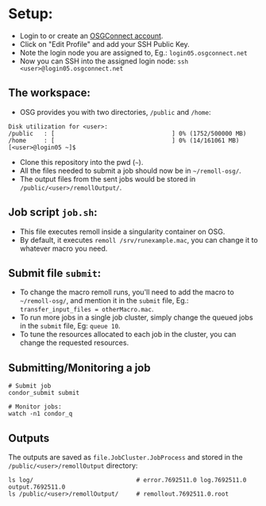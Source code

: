 # Setup:

- Login to or create an [OSGConnect account](https://www.osgconnect.net/profile).
- Click on "Edit Profile" and add your SSH Public Key.
- Note the login node you are assigned to, Eg.: `login05.osgconnect.net`
- Now you can SSH into the assigned login node: `ssh <user>@login05.osgconnect.net`

## The workspace:

- OSG provides you with two directories, `/public` and `/home`:
```shell
Disk utilization for <user>:
/public   : [                                 ] 0% (1752/500000 MB)
/home     : [                                 ] 0% (14/161061 MB)
[<user>@login05 ~]$
```
- Clone this repository into the pwd (`~`).
- All the files needed to submit a job should now be in `~/remoll-osg/`.
- The output files from the sent jobs would be stored in `/public/<user>/remollOutput/`.

## Job script `job.sh`:

- This file executes remoll inside a singularity container on OSG.
- By default, it executes `remoll /srv/runexample.mac`, you can change it to whatever macro you need.

## Submit file `submit`:

- To change the macro remoll runs, you'll need to add the macro to `~/remoll-osg/`, and mention it in the `submit` file, Eg.: `transfer_input_files = otherMacro.mac`.
- To run more jobs in a single job cluster, simply change the queued jobs in the `submit` file, Eg: `queue 10`.
- To tune the resources allocated to each job in the cluster, you can change the requested resources.

## Submitting/Monitoring a job
```shell
# Submit job
condor_submit submit

# Monitor jobs:
watch -n1 condor_q
```

## Outputs
The outputs are saved as `file.JobCluster.JobProcess` and stored in the `/public/<user>/remollOutput` directory:
```
ls log/                             # error.7692511.0 log.7692511.0 output.7692511.0
ls /public/<user>/remollOutput/     # remollout.7692511.0.root
```